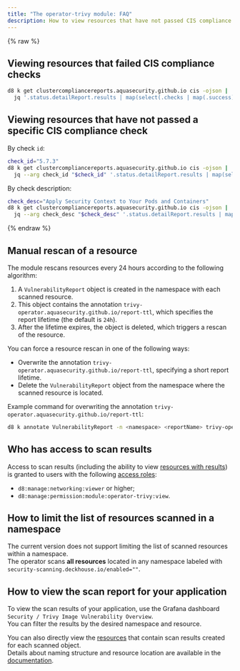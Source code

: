 ```yaml
---
title: "The operator-trivy module: FAQ"
description: How to view resources that have not passed CIS compliance checks in the operator-trivy Deckhouse module.
---
```

{% raw %}

## Viewing resources that failed CIS compliance checks

```bash
d8 k get clustercompliancereports.aquasecurity.github.io cis -ojson | 
  jq '.status.detailReport.results | map(select(.checks | map(.success) | all | not))'
```

## Viewing resources that have not passed a specific CIS compliance check

By check `id`:

```bash
check_id="5.7.3"
d8 k get clustercompliancereports.aquasecurity.github.io cis -ojson | 
  jq --arg check_id "$check_id" '.status.detailReport.results | map(select(.id == $check_id))'
```

By check description:

```bash
check_desc="Apply Security Context to Your Pods and Containers"
d8 k get clustercompliancereports.aquasecurity.github.io cis -ojson |
  jq --arg check_desc "$check_desc" '.status.detailReport.results | map(select(.description == $check_desc))'
```

{% endraw %}

## Manual rescan of a resource

The module rescans resources every 24 hours according to the following algorithm:

1. A `VulnerabilityReport` object is created in the namespace with each scanned resource.  
1. This object contains the annotation `trivy-operator.aquasecurity.github.io/report-ttl`, which specifies the report lifetime (the default is `24h`).  
1. After the lifetime expires, the object is deleted, which triggers a rescan of the resource.  

You can force a resource rescan in one of the following ways:

- Overwrite the annotation `trivy-operator.aquasecurity.github.io/report-ttl`, specifying a short report lifetime.  
- Delete the `VulnerabilityReport` object from the namespace where the scanned resource is located.

Example command for overwriting the annotation `trivy-operator.aquasecurity.github.io/report-ttl`:

```bash
d8 k annotate VulnerabilityReport -n <namespace> <reportName> trivy-operator.aquasecurity.github.io/report-ttl=1s --overwrite
```

## Who has access to scan results

Access to scan results (including the ability to view [resources with results](trivy-cr.html)) is granted to users with the following [access roles](../user-authz/#experimental-access-model):

- `d8:manage:networking:viewer` or higher;
- `d8:manage:permission:module:operator-trivy:view`.

## How to limit the list of resources scanned in a namespace

The current version does not support limiting the list of scanned resources within a namespace.  
The operator scans **all resources** located in any namespace labeled with `security-scanning.deckhouse.io/enabled=""`.

## How to view the scan report for your application

To view the scan results of your application, use the Grafana dashboard `Security / Trivy Image Vulnerability Overview`.  
You can filter the results by the desired namespace and resource.

You can also directly view the [resources](cr.html) that contain scan results created for each scanned object.  
Details about naming structure and resource location are available in the [documentation](cr.html).
